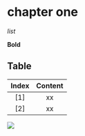 # chapter one

*list*

**Bold**

## Table

| Index |         Content        |
|:-----:|:----------------------:|
|  [1]  |           xx           |
|  [2]  |           xx           |

![](https://ibb.co/m8gXqx3)
